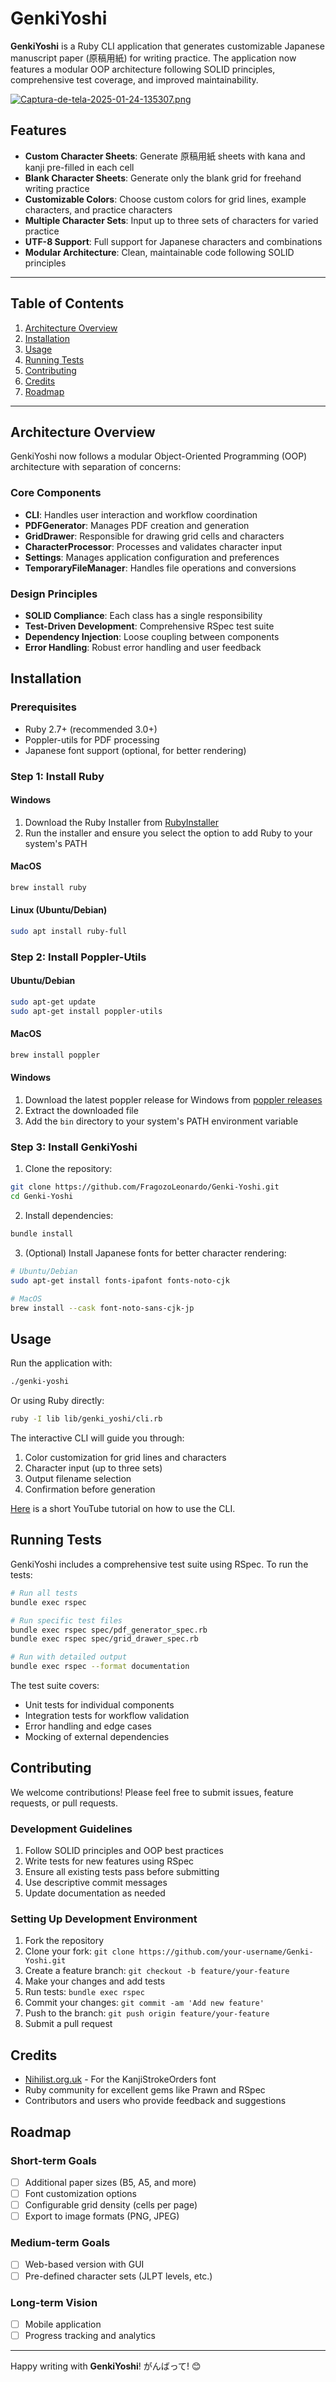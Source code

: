 # GenkiYoshi

**GenkiYoshi** is a Ruby CLI application that generates customizable Japanese manuscript paper (原稿用紙) for writing practice. The application now features a modular OOP architecture following SOLID principles, comprehensive test coverage, and improved maintainability.

[![Captura-de-tela-2025-01-24-135307.png](https://i.postimg.cc/HnN4x3b2/Captura-de-tela-2025-01-24-135307.png)](https://postimg.cc/SYWz16T2)

## Features
- **Custom Character Sheets**: Generate 原稿用紙 sheets with kana and kanji pre-filled in each cell
- **Blank Character Sheets**: Generate only the blank grid for freehand writing practice
- **Customizable Colors**: Choose custom colors for grid lines, example characters, and practice characters
- **Multiple Character Sets**: Input up to three sets of characters for varied practice
- **UTF-8 Support**: Full support for Japanese characters and combinations
- **Modular Architecture**: Clean, maintainable code following SOLID principles

---

## Table of Contents

1. [Architecture Overview](#architecture-overview)
2. [Installation](#installation)
3. [Usage](#usage)
4. [Running Tests](#running-tests)
5. [Contributing](#contributing)
6. [Credits](#credits)
7. [Roadmap](#roadmap)

---

## Architecture Overview

GenkiYoshi now follows a modular Object-Oriented Programming (OOP) architecture with separation of concerns:

### Core Components

- **CLI**: Handles user interaction and workflow coordination
- **PDFGenerator**: Manages PDF creation and generation
- **GridDrawer**: Responsible for drawing grid cells and characters
- **CharacterProcessor**: Processes and validates character input
- **Settings**: Manages application configuration and preferences
- **TemporaryFileManager**: Handles file operations and conversions

### Design Principles

- **SOLID Compliance**: Each class has a single responsibility
- **Test-Driven Development**: Comprehensive RSpec test suite
- **Dependency Injection**: Loose coupling between components
- **Error Handling**: Robust error handling and user feedback

## Installation

### Prerequisites

- Ruby 2.7+ (recommended 3.0+)
- Poppler-utils for PDF processing
- Japanese font support (optional, for better rendering)

### Step 1: Install Ruby

#### Windows
1. Download the Ruby Installer from [RubyInstaller](https://rubyinstaller.org/)
2. Run the installer and ensure you select the option to add Ruby to your system's PATH

#### MacOS
```bash
brew install ruby
```

#### Linux (Ubuntu/Debian)
```bash
sudo apt install ruby-full
```

### Step 2: Install Poppler-Utils

#### Ubuntu/Debian
```bash
sudo apt-get update
sudo apt-get install poppler-utils
```

#### MacOS
```bash
brew install poppler
```

#### Windows
1. Download the latest poppler release for Windows from [poppler releases](https://github.com/oschwartz10612/poppler-windows/releases/)
2. Extract the downloaded file
3. Add the `bin` directory to your system's PATH environment variable

### Step 3: Install GenkiYoshi

1. Clone the repository:
```bash
git clone https://github.com/FragozoLeonardo/Genki-Yoshi.git
cd Genki-Yoshi
```

2. Install dependencies:
```bash
bundle install
```

3. (Optional) Install Japanese fonts for better character rendering:
```bash
# Ubuntu/Debian
sudo apt-get install fonts-ipafont fonts-noto-cjk

# MacOS
brew install --cask font-noto-sans-cjk-jp
```

## Usage

Run the application with:
```bash
./genki-yoshi
```

Or using Ruby directly:
```bash
ruby -I lib lib/genki_yoshi/cli.rb
```

The interactive CLI will guide you through:
1. Color customization for grid lines and characters
2. Character input (up to three sets)
3. Output filename selection
4. Confirmation before generation

[Here](https://youtu.be/FeBbXmcPcR0) is a short YouTube tutorial on how to use the CLI.

## Running Tests

GenkiYoshi includes a comprehensive test suite using RSpec. To run the tests:

```bash
# Run all tests
bundle exec rspec

# Run specific test files
bundle exec rspec spec/pdf_generator_spec.rb
bundle exec rspec spec/grid_drawer_spec.rb

# Run with detailed output
bundle exec rspec --format documentation
```

The test suite covers:
- Unit tests for individual components
- Integration tests for workflow validation
- Error handling and edge cases
- Mocking of external dependencies

## Contributing

We welcome contributions! Please feel free to submit issues, feature requests, or pull requests.

### Development Guidelines

1. Follow SOLID principles and OOP best practices
2. Write tests for new features using RSpec
3. Ensure all existing tests pass before submitting
4. Use descriptive commit messages
5. Update documentation as needed

### Setting Up Development Environment

1. Fork the repository
2. Clone your fork: `git clone https://github.com/your-username/Genki-Yoshi.git`
3. Create a feature branch: `git checkout -b feature/your-feature`
4. Make your changes and add tests
5. Run tests: `bundle exec rspec`
6. Commit your changes: `git commit -am 'Add new feature'`
7. Push to the branch: `git push origin feature/your-feature`
8. Submit a pull request

## Credits


- [Nihilist.org.uk](https://www.nihilist.org.uk/) - For the KanjiStrokeOrders font
- Ruby community for excellent gems like Prawn and RSpec
- Contributors and users who provide feedback and suggestions

## Roadmap

### Short-term Goals
- [ ] Additional paper sizes (B5, A5, and more)
- [ ] Font customization options
- [ ] Configurable grid density (cells per page)
- [ ] Export to image formats (PNG, JPEG)

### Medium-term Goals
- [ ] Web-based version with GUI
- [ ] Pre-defined character sets (JLPT levels, etc.)

### Long-term Vision
- [ ] Mobile application
- [ ] Progress tracking and analytics
---

Happy writing with **GenkiYoshi**! がんばって! 😊
